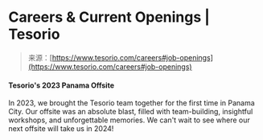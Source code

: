 <!--yml
category: 未分类
date: 2024-05-27 14:48:47
-->

# Careers & Current Openings | Tesorio

> 来源：[https://www.tesorio.com/careers#job-openings](https://www.tesorio.com/careers#job-openings)

#### Tesorio's 2023 Panama Offsite

In 2023, we brought the Tesorio team together for the first time in Panama City. Our offsite was an absolute blast, filled with team-building, insightful workshops, and unforgettable memories. We can't wait to see where our next offsite will take us in 2024!